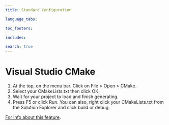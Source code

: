 ```yaml
---
title: Standard Configuration

language_tabs:

toc_footers:

includes:

search: true
---
```


# Visual Studio CMake

 1. At the top, on the menu bar. Click on File > Open > CMake. 
 2. Select your CMakeLists.txt then click OK.
 3. Wait for your project to load and finish generating.
 4. Press F5 or click Run. You can also, right click your CMakeLists.txt from the Solution Explorer and click build or debug.

[For info about this feature](https://docs.microsoft.com/en-us/cpp/ide/cmake-tools-for-visual-cpp).